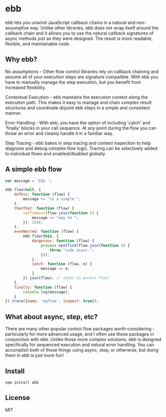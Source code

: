 # ebb

ebb lets you unwind JavaScript callback chains in a natural and non-assumptive way.  Unlike other libraries, ebb does not wrap itself around the callback chain and it allows you to use the natural callback signatures of async methods just as they were designed.  The result is more readable, flexible, and maintainable code.  

## Why ebb?

No assumptions - Other flow control libraries rely on callback chaining and assume all of your execution steps are signature compatible. With ebb you have to manually manage the step execution, but you benefit from increased flexibility.  

Contextual Execution - ebb maintains the execution context along the execution path.  This makes it easy to manage and chain complex result structures and coordinate disjoint ebb steps in a simple and consistent manner.

Error Handling - With ebb, you have the option of including 'catch' and 'finally' blocks in your call sequence.  At any point during the flow you can throw an error and cleanly handle it in a familiar way. 

Step Tracing - ebb bakes in step tracing and context inspection to help diagnose and debug complex flow logic.  Tracing can be selectively added to individual flows and enabled/disabled globally.

## A simple ebb flow

```javascript
var message = 'Ebb ';

ebb.flow(null, {
    doThis: function (flow) {
        message += "is a simple ";
    },
    thenThat: function (flow) {
        setTimeout(flow.join(function () {
            message += "way to ";
        }), 250);
    },
    evenNested: function (flow) {
        ebb.flow(this, {
            dangerous: function (flow) {
                process.nextTick(flow.join(function () {
                    throw "code async.";
                }));
            },
            catch: function (flow, e) {
                message += e;
            }
        }).join(flow); // chain to parent flow!
    },
    finally: function (flow) {
        console.log(message);
    }
}).trace({name: 'myFlow', inspect: true});
```

## What about async, step, etc?

There are many other popular control flow packages worth considering - particularly for more advanced usage, and I often use those packages in conjunction with ebb.   Unlike those more complex solutions, ebb is designed specifically for sequenced execution and natural error handling.  You can accomplish both of those things using async, step, or otherwise, but doing them in ebb is just more fun!   


## Install

    npm install ebb

## License
MIT


